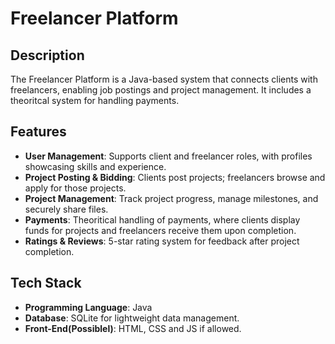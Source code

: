 # Freelancer Platform

## Description
The Freelancer Platform is a Java-based system that connects clients with freelancers, enabling job postings and project management. It includes a theoritcal system for handling payments.

## Features
- **User Management**: Supports client and freelancer roles, with profiles showcasing skills and experience.
- **Project Posting & Bidding**: Clients post projects; freelancers browse and apply for those projects.
- **Project Management**: Track project progress, manage milestones, and securely share files.
- **Payments**: Theoritical handling of payments, where clients display funds for projects and freelancers receive them upon completion.
- **Ratings & Reviews**: 5-star rating system for feedback after project completion.

## Tech Stack
- **Programming Language**: Java
- **Database**: SQLite for lightweight data management.
- **Front-End(Possiblel)**: HTML, CSS and JS if allowed.
